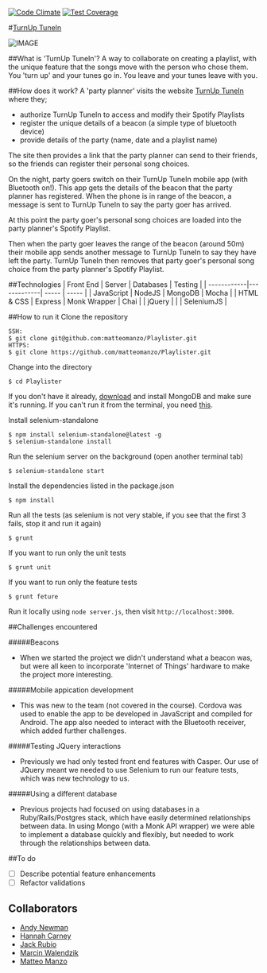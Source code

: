 [![Code Climate](https://codeclimate.com/github/matteomanzo/Playlister/badges/gpa.svg)](https://codeclimate.com/github/matteomanzo/Playlister) [![Test Coverage](https://codeclimate.com/github/matteomanzo/Playlister/badges/coverage.svg)](https://codeclimate.com/github/matteomanzo/Playlister)

#[TurnUp TuneIn](https://turnuptunein.herokuapp.com)

![IMAGE](public/TurnUpTuneIn.png)

##What is 'TurnUp TuneIn'?
A way to collaborate on creating a playlist, with the unique feature that the songs move with the person who chose them. You 'turn up' and your tunes go in. You leave and your tunes leave with you.

##How does it work?
A 'party planner' visits the website [TurnUp TuneIn](https://turnuptunein.herokuapp.com) where they;
- authorize TurnUp TuneIn to access and modify their Spotify Playlists
- register the unique details of a beacon (a simple type of bluetooth device)
- provide details of the party (name, date and a playlist name)

The site then provides a link that the party planner can send to their friends, so the friends can register their personal song choices.

On the night, party goers switch on their TurnUp TuneIn mobile app (with Bluetooth on!). This app gets the details of the beacon that the party planner has registered. When the phone is in range of the beacon, a message is sent to TurnUp TuneIn to say the party goer has arrived.

At this point the party goer's personal song choices are loaded into the party planner's Spotify Playlist.

Then when the party goer leaves the range of the beacon (around 50m) their mobile app sends another message to TurnUp TuneIn to say they have left the party. TurnUp TuneIn then removes that party goer's personal song choice from the party planner's Spotify Playlist.

##Technologies
| Front End   | Server      | Databases | Testing |
| ------------|-------------| ----- | ----- |
| JavaScript  | NodeJS      | MongoDB | Mocha |
| HTML & CSS  | Express     | Monk Wrapper | Chai |
| jQuery      |             |             | SeleniumJS |  

##How to run it
Clone the repository
```
SSH:
$ git clone git@github.com:matteomanzo/Playlister.git
HTTPS:
$ git clone https://github.com/matteomanzo/Playlister.git
```
Change into the directory
```
$ cd Playlister
```
If you don't have it already, [download](https://www.mongodb.org/downloads) and install MongoDB and make sure it's running. If you can't run it from the terminal, you need [this](http://blog.mongodb.org/post/28925264384/macosx-preferences-pane-for-mongodb).

Install selenium-standalone
```
$ npm install selenium-standalone@latest -g
$ selenium-standalone install
```
Run the selenium server on the background (open another terminal tab)
```
$ selenium-standalone start
```
Install the dependencies listed in the package.json 
```
$ npm install
```
Run all the tests (as selenium is not very stable, if you see that the first 3 fails, stop it and run it again)
```
$ grunt 
```
If you want to run only the unit tests
```
$ grunt unit
```
If you want to run only the feature tests
```
$ grunt feture
```
Run it locally using `node server.js`, then visit `http://localhost:3000`.

##Challenges encountered

#####Beacons
- When we started the project we didn't understand what a beacon was, but were all keen to incorporate 'Internet of Things' hardware to make the project more interesting.

#####Mobile appication development
- This was new to the team (not covered in the course). Cordova was used to enable the app to be developed in JavaScript and compiled for Android. The app also needed to interact with the Bluetooth receiver, which added further challenges.

#####Testing JQuery interactions
- Previously we had only tested front end features with Casper. Our use of JQuery meant we needed to use Selenium to run our feature tests, which was new technology to us.

#####Using a different database
- Previous projects had focused on using databases in a Ruby/Rails/Postgres stack, which have easily determined relationships between data. In using Mongo (with a Monk API wrapper) we were able to implement a database quickly and flexibly, but needed to work through the relationships between data.

##To do
- [ ] Describe potential feature enhancements
- [ ] Refactor validations

## Collaborators
- [Andy Newman](http://www.github.com/andyg72)
- [Hannah Carney](http://www.github.com/hannahcarney)
- [Jack Rubio](http://www.github.com/jackrubio26)
- [Marcin Walendzik](http://www.github.com/marcinwal)
- [Matteo Manzo](http://www.github.com/matteomanzo)

